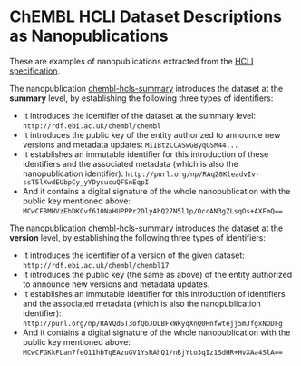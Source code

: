 ChEMBL HCLI Dataset Descriptions as Nanopublications
====================================================

These are examples of nanopublications extracted from the
[HCLI specification](https://www.w3.org/TR/hcls-dataset/#appendix_1).

The nanopublication [chembl-hcls-summary](chembl-hcls-summary.trig) introduces the dataset at the **summary** level, by establishing the following three types of identifiers:

- It introduces the identifier of the dataset at the summary level:
  `http://rdf.ebi.ac.uk/chembl/chembl`
- It introduces the public key of the entity authorized to announce new versions
  and metadata updates: `MIIBtzCCASwGByqGSM44...`
- It establishes an immutable identifier for this introduction of these
  identifiers and the associated metadata (which is also the nanopublication
  identifier): `http://purl.org/np/RAq20KleadvIv-ssT5lXwdEUbpCy_yYDysucuQFSnEqpI`
- And it contains a digital signature of the whole nanopublication with the
  public key mentioned above:
  `MCwCFBMHVzEhDKCvf610NaHUPPPr2DlyAhQ27N5l1p/OccAN3gZLsqOs+AXFmQ==`

The nanopublication [chembl-hcls-summary](chembl-hcls-version.trig) introduces the dataset at the **version** level, by establishing the following three types of identifiers:

- It introduces the identifier of a version of the given dataset:
  `http://rdf.ebi.ac.uk/chembl/chembl17`
- It introduces the public key (the same as above) of the entity authorized to
  announce new versions and metadata updates.
- It establishes an immutable identifier for this introduction of
  identifiers and the associated metadata (which is also the nanopublication
  identifier): `http://purl.org/np/RAVQdST3ofQbJOLBFxWkyqXnQ0Hnfwtejj5mJfgxNODFg`
- And it contains a digital signature of the whole nanopublication with the
  public key mentioned above:
  `MCwCFGKkFLan7feO11hbTqEAzuGV1YsRAhQ1/nBjYto3qIz1SdHR+HvXAa4SlA==`

